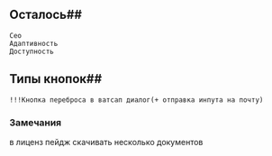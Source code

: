 ## Осталось##
    Сео
    Адаптивность 
    Доступность
## Типы кнопок##
    !!!Кнопка переброса в ватсап диалог(+ отправка инпута на почту)
###  Замечания ###
в лиценз пейдж скачивать несколько документов
